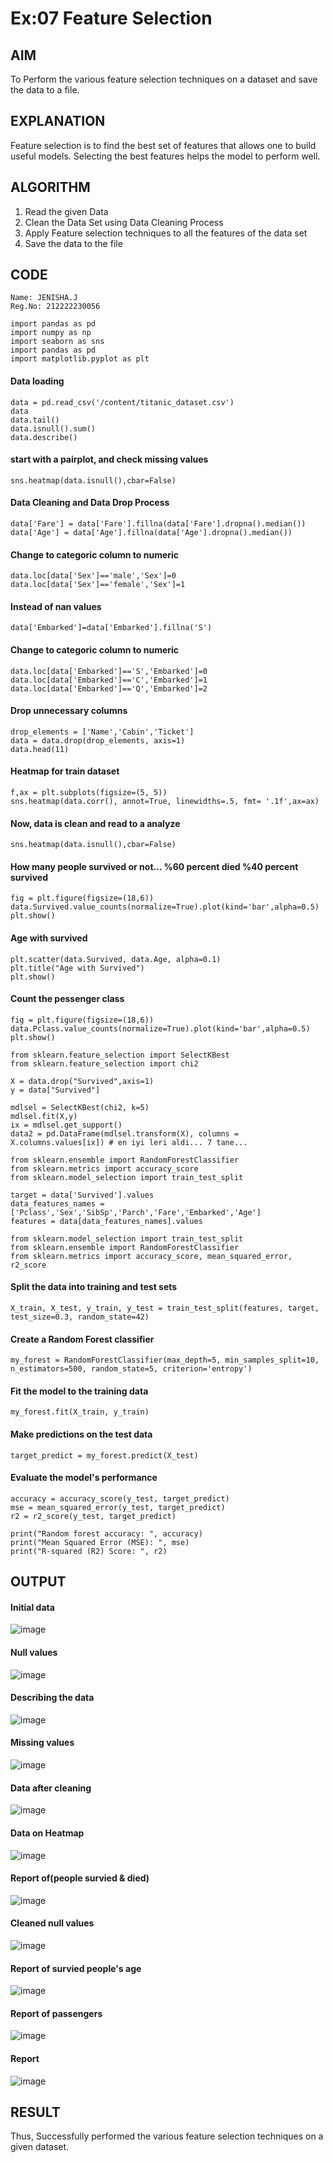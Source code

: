# Ex:07 Feature Selection
## AIM
To Perform the various feature selection techniques on a dataset and save the data to a file. 

## EXPLANATION
Feature selection is to find the best set of features that allows one to build useful models.
Selecting the best features helps the model to perform well. 

## ALGORITHM
1. Read the given Data
2. Clean the Data Set using Data Cleaning Process
3. Apply Feature selection techniques to all the features of the data set
4. Save the data to the file

## CODE
```
Name: JENISHA.J
Reg.No: 212222230056
```
```
import pandas as pd
import numpy as np
import seaborn as sns
import pandas as pd
import matplotlib.pyplot as plt
```
#### Data loading
```
data = pd.read_csv('/content/titanic_dataset.csv')
data
data.tail()
data.isnull().sum()
data.describe()
```
#### start with a pairplot, and check missing values
```
sns.heatmap(data.isnull(),cbar=False)
```
#### Data Cleaning and Data Drop Process
```
data['Fare'] = data['Fare'].fillna(data['Fare'].dropna().median())
data['Age'] = data['Age'].fillna(data['Age'].dropna().median())
```
#### Change to categoric column to numeric
```
data.loc[data['Sex']=='male','Sex']=0
data.loc[data['Sex']=='female','Sex']=1
```
#### Instead of nan values
```
data['Embarked']=data['Embarked'].fillna('S')
```
#### Change to categoric column to numeric
```
data.loc[data['Embarked']=='S','Embarked']=0
data.loc[data['Embarked']=='C','Embarked']=1
data.loc[data['Embarked']=='Q','Embarked']=2
```
#### Drop unnecessary columns
```
drop_elements = ['Name','Cabin','Ticket']
data = data.drop(drop_elements, axis=1)
data.head(11)
```
#### Heatmap for train dataset
```
f,ax = plt.subplots(figsize=(5, 5))
sns.heatmap(data.corr(), annot=True, linewidths=.5, fmt= '.1f',ax=ax)
```
#### Now, data is clean and read to a analyze
```
sns.heatmap(data.isnull(),cbar=False)
```
#### How many people survived or not... %60 percent died %40 percent survived
```
fig = plt.figure(figsize=(18,6))
data.Survived.value_counts(normalize=True).plot(kind='bar',alpha=0.5)
plt.show()
```
#### Age with survived
```
plt.scatter(data.Survived, data.Age, alpha=0.1)
plt.title("Age with Survived")
plt.show()
```
#### Count the pessenger class
```
fig = plt.figure(figsize=(18,6))
data.Pclass.value_counts(normalize=True).plot(kind='bar',alpha=0.5)
plt.show()

from sklearn.feature_selection import SelectKBest
from sklearn.feature_selection import chi2

X = data.drop("Survived",axis=1)
y = data["Survived"]

mdlsel = SelectKBest(chi2, k=5)
mdlsel.fit(X,y)
ix = mdlsel.get_support()
data2 = pd.DataFrame(mdlsel.transform(X), columns = X.columns.values[ix]) # en iyi leri aldi... 7 tane...

from sklearn.ensemble import RandomForestClassifier
from sklearn.metrics import accuracy_score
from sklearn.model_selection import train_test_split

target = data['Survived'].values
data_features_names = ['Pclass','Sex','SibSp','Parch','Fare','Embarked','Age']
features = data[data_features_names].values

from sklearn.model_selection import train_test_split
from sklearn.ensemble import RandomForestClassifier
from sklearn.metrics import accuracy_score, mean_squared_error, r2_score
```
#### Split the data into training and test sets
```
X_train, X_test, y_train, y_test = train_test_split(features, target, test_size=0.3, random_state=42)
```
#### Create a Random Forest classifier
```
my_forest = RandomForestClassifier(max_depth=5, min_samples_split=10, n_estimators=500, random_state=5, criterion='entropy')
```
#### Fit the model to the training data
```
my_forest.fit(X_train, y_train)
```
#### Make predictions on the test data
```
target_predict = my_forest.predict(X_test)
```
#### Evaluate the model's performance
```
accuracy = accuracy_score(y_test, target_predict)
mse = mean_squared_error(y_test, target_predict)
r2 = r2_score(y_test, target_predict)

print("Random forest accuracy: ", accuracy)
print("Mean Squared Error (MSE): ", mse)
print("R-squared (R2) Score: ", r2)
```

## OUTPUT
#### Initial data
![image](https://github.com/Jenishajustin/ODD2023-Datascience-Ex-07/assets/119405070/0f18dc3c-b5a9-469f-abf7-49a829a46ea4)

#### Null values
![image](https://github.com/Jenishajustin/ODD2023-Datascience-Ex-07/assets/119405070/df3b4c1a-b5c4-4166-a757-c20af0577af4)

#### Describing the data
![image](https://github.com/Jenishajustin/ODD2023-Datascience-Ex-07/assets/119405070/fe9062ca-fff8-45a8-a369-8474a5d58963)

#### Missing values
![image](https://github.com/Jenishajustin/ODD2023-Datascience-Ex-07/assets/119405070/501d95b7-a483-4278-ac68-ab399d2aa9f8)

#### Data after cleaning
![image](https://github.com/Jenishajustin/ODD2023-Datascience-Ex-07/assets/119405070/9463d8bf-4f7a-486f-990f-76bc0e979cef)

#### Data on Heatmap
![image](https://github.com/Jenishajustin/ODD2023-Datascience-Ex-07/assets/119405070/69ec7bb1-9327-44c0-9963-7f304fb6977a)

#### Report of(people survied & died)
![image](https://github.com/Jenishajustin/ODD2023-Datascience-Ex-07/assets/119405070/743e157d-8d36-46fd-ad4b-a25a40046d8f)

#### Cleaned null values
![image](https://github.com/Jenishajustin/ODD2023-Datascience-Ex-07/assets/119405070/22ecf14d-f4c3-4466-ba83-e1b8d18e4670)

#### Report of survied people's age
![image](https://github.com/Jenishajustin/ODD2023-Datascience-Ex-07/assets/119405070/4cd0f502-cd12-4e47-aef0-14593129b6d5)

#### Report of passengers
![image](https://github.com/Jenishajustin/ODD2023-Datascience-Ex-07/assets/119405070/8063ccf3-e567-4ed7-8d71-6c65dba3c130)

#### Report
![image](https://github.com/Jenishajustin/ODD2023-Datascience-Ex-07/assets/119405070/643f502d-e3f3-4a42-bf91-f7fd7875bcd0)

## RESULT
Thus, Successfully performed the various feature selection techniques on a given dataset.
